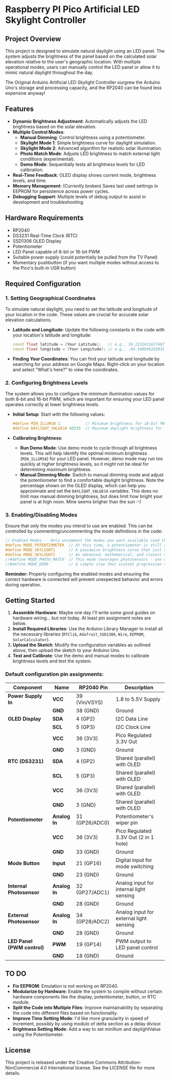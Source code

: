 # Raspberry PI Pico Artificial LED Skylight Controller

## Project Overview
This project is designed to simulate natural daylight using an LED panel. The system adjusts the brightness of the panel based on the calculated solar elevation relative to the user's geographic location. With multiple operational modes, users can manually control the LED panel or allow it to mimic natural daylight throughout the day.

The Original Arduino Artificial LED Skylight Controller ourgrew the Arduino Uno's storage and processing capacity, and the RP2040 can be found less expensive anyway! 

## Features
- **Dynamic Brightness Adjustment**: Automatically adjusts the LED brightness based on the solar elevation.
- **Multiple Control Modes**:
  - **Manual Dimming**: Control brightness using a potentiometer.
  - **Skylight Mode 1**: Simple brightness curve for daylight simulation.
  - **Skylight Mode 2**: Advanced algorithm for realistic solar illumination.
  - **Photo Match Mode**: Adjusts LED brightness to match external light conditions (experimental).
  - **Demo Mode**: Sequentially tests all brightness levels for LED calibration.
- **Real-Time Feedback**: OLED display shows current mode, brightness levels, and time.
- **Memory Management**: (Currently broken) Saves last used settings in EEPROM for persistence across power cycles.
- **Debugging Support**: Multiple levels of debug output to assist in development and troubleshooting.

## Hardware Requirements
- RP2040
- DS3231 Real-Time Clock (RTC)
- SSD1306 OLED Display
- Potentiometer
- LED Panel capable of 8-bit or 16-bit PWM
- Suitable power supply (could potentially be pulled from the TV Panel)
- Momentary pushbutton (if you want multiple modes without access to the Pico's built-in USR button)

## Required Configuration
### 1. Setting Geographical Coordinates
To simulate natural daylight, you need to set the latitude and longitude of your location in the code. These values are crucial for accurate solar elevation calculations.

- **Latitude and Longitude**: Update the following constants in the code with your location's latitude and longitude:
  ```cpp
  const float latitude = [Your Latitude];   // e.g., 34.21316116274671
  const float longitude = [Your Longitude]; // e.g., -84.54894616203148
  ```
- **Finding Your Coordinates**: You can find your latitude and longitude by searching for your address on Google Maps. Right-click on your location and select "What's here?" to view the coordinates.

### 2. Configuring Brightness Levels
The system allows you to configure the minimum illumination values for both 8-bit and 16-bit PWM, which are important for ensuring your LED panel operates correctly at lower brightness levels.

- **Initial Setup**: Start with the following values:
  ```cpp
  #define MIN_ILLUM16 1           // Minimum brightness for 16-bit PWM
  #define DAYLIGHT_VALUE16 65535  // Maximum daylight brightness for 16-bit PWM
  ```

- **Calibrating Brightness**:
  - **Run Demo Mode**: Use demo mode to cycle through all brightness levels. This will help identify the optimal minimum brightness (`MIN_ILLUM16`) for your LED panel. However, demo mode may run too quickly at higher brightness levels, so it might not be ideal for determining maximum brightness.
  - **Manual Dimming Mode**: Switch to manual dimming mode and adjust the potentiometer to find a comfortable daylight brightness. Note the percentage shown on the OLED display, which can help you approximate and set the `DAYLIGHT_VALUE16` variables. This does no limit max manual dimming brightness, but does limit how bright your panel is at high noon. Mine seems brigher than the sun :-)

### 3. Enabling/Disabling Modes
Ensure that only the modes you intend to use are enabled. This can be controlled by commenting/uncommenting the mode definitions in the code:

```cpp
// Enabled Modes -  Only uncomment the modes you want available (and that you have the hardware for!)
#define MODE_POTENTIOMETER  // At this time, a potentiometer is still required for time setting (and I have yet to make compiliation without that functionality an option)
#define MODE_SKYLIGHT1      // A piecewise brightness curve that just seemed to match what I wanted. Results in softer daylight brightness.
#define MODE_SKYLIGHT2      // An advanced, mathematical, and closest to reality brightness. 
//#define MODE_PHOTO_MATCH  // This mode leverages photosensors - one viewing the outside sky and another viewing the area under the LED panel and strives to make them match. This is the least tested and developed mode today. 
//#define MODE_DEMO         // A simple slow (but scaled) progression to test all valid PWM values - useful to finding the best MIN_ILLUM and DAYLIGHT values.               
```

**Reminder:** Properly configuring the enabled modes and ensuring the correct hardware is connected will prevent unexpected behavior and errors during operation.

## Getting Started
1. **Assemble Hardware**: Maybe one day I'll write some good guides on hardware wiring... but not today. At least pin assignment notes are below.
2. **Install Required Libraries**: Use the Arduino Library Manager to install all the necessary libraries (`RTClib`, `Adafruit_SSD1306`, `Wire`, `EEPROM`, `SolarCalculator`).
3. **Upload the Sketch**: Modify the configuration variables as outlined above, then upload the sketch to your Arduino Uno.
4. **Test and Calibrate**: Use the demo and manual modes to calibrate brightness levels and test the system.

### Default configuration pin assignments:
| **Component**            | **Name**      | **RP2040 Pin** | **Description**                           |
|--------------------------|---------------|----------------|-------------------------------------------|
| **Power Supply In**      | **VCC**       | 39 (Vin/VSYS)  | 1.8 to 5.5V Supply                        |
|                          | **GND**       | 38 (GND)       | Ground                                    |
| **OLED Display**         | **SDA**       | 4 (GP2)        | I2C Data Line                             |
|                          | **SCL**       | 5 (GP3)        | I2C Clock Line                            |
|                          | **VCC**       | 36 (3V3)       | Pico Regulated 3.3V Out                   |
|                          | **GND**       | 3 (GND)        | Ground                                    |
| **RTC (DS3231)**         | **SDA**       | 4 (GP2)        | Shared (parallel) with OLED               |
|                          | **SCL**       | 5 (GP3)        | Shared (parallel) with OLED               |
|                          | **VCC**       | 36 (3V3)       | Shared (parallel) with OLED               |
|                          | **GND**       | 3 (GND)        | Shared (parallel) with OLED               |
| **Potentiometer**        | **Analog In** | 31 (GP26/ADC0) | Potentiometer's wiper pin                 |
|                          | **VCC**       | 36 (3V3)       | Pico Regulated 3.3V Out (2 in 1 hole)     |
|                          | **GND**       | 33 (GND)       | Ground                                    |
| **Mode Button**          | **Input**     | 21 (GP16)      | Digital input for mode switching          |
|                          | **GND**       | 23 (GND)       | Ground                                    |
| **Internal Photosensor** | **Analog In** | 32 (GP27/ADC1) | Analog input for internal light sensing   |
|                          | **GND**       | 28 (GND)       | Ground                                    |
| **External Photosensor** | **Analog In** | 34 (GP28/ADC2) | Analog input for external light sensing   |
|                          | **GND**       | 28 (GND)       | Ground                                    |
| **LED Panel (PWM control)**| **PWM**     | 19 (GP14)      | PWM output to LED panel control           |
|                          | **GND**       | 18 (GND)       | Ground                                    |


## TO DO
- **Fix EEPROM**: Emulation is not working on RP2040.
- **Modularize by Hardware**: Enable the system to compile without certain hardware components like the display, potentiometer, button, or RTC module.
- **Split the Code into Multiple Files**: Improve maintainability by separating the code into different files based on functionality.
- **Improve Time Setting Mode**: I'd like more granularity in speed of increment, possibly by using modulo of delta section as a delay divisor.
- **Brightness Setting Mode**: Add a way to set minIllum and daylightValue using the Potentiometer.

## License
This project is released under the Creative Commons Attribution-NonCommercial 4.0 International license. See the LICENSE file for more details.
